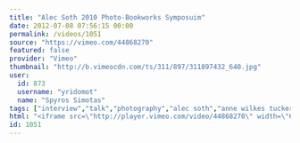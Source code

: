 ```yaml
---
title: "Alec Soth 2010 Photo-Bookworks Symposuim"
date: 2012-07-08 07:56:15 00:00
permalink: /videos/1051
source: "https://vimeo.com/44868270"
featured: false
provider: "Vimeo"
thumbnail: "http://b.vimeocdn.com/ts/311/897/311897432_640.jpg"
user:
  id: 873
  username: "yridomot"
  name: "Spyros Simotas"
tags: ["interview","talk","photography","alec soth","anne wilkes tucker","photobooks"]
html: "<iframe src=\"http://player.vimeo.com/video/44868270\" width=\"640\" height=\"424\" frameborder=\"0\" webkitAllowFullScreen mozallowfullscreen allowFullScreen></iframe>"
id: 1051
---
```


